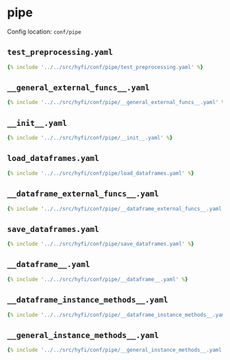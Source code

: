 # pipe

Config location: `conf/pipe`

## `test_preprocessing.yaml`

```yaml
{% include '../../src/hyfi/conf/pipe/test_preprocessing.yaml' %}
```

## `__general_external_funcs__.yaml`

```yaml
{% include '../../src/hyfi/conf/pipe/__general_external_funcs__.yaml' %}
```

## `__init__.yaml`

```yaml
{% include '../../src/hyfi/conf/pipe/__init__.yaml' %}
```

## `load_dataframes.yaml`

```yaml
{% include '../../src/hyfi/conf/pipe/load_dataframes.yaml' %}
```

## `__dataframe_external_funcs__.yaml`

```yaml
{% include '../../src/hyfi/conf/pipe/__dataframe_external_funcs__.yaml' %}
```

## `save_dataframes.yaml`

```yaml
{% include '../../src/hyfi/conf/pipe/save_dataframes.yaml' %}
```

## `__dataframe__.yaml`

```yaml
{% include '../../src/hyfi/conf/pipe/__dataframe__.yaml' %}
```

## `__dataframe_instance_methods__.yaml`

```yaml
{% include '../../src/hyfi/conf/pipe/__dataframe_instance_methods__.yaml' %}
```

## `__general_instance_methods__.yaml`

```yaml
{% include '../../src/hyfi/conf/pipe/__general_instance_methods__.yaml' %}
```

